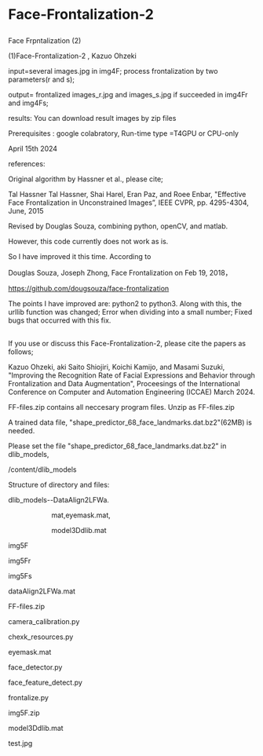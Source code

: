 # Face-Frontalization-2 <p>
Face Frpntalization (2) <p>
(1)Face-Frontalization-2 , Kazuo Ohzeki<p>
input=several images.jpg in img4F; process frontalization by two parameters(r and s);<p>
output= frontalized images_r.jpg and images_s.jpg if succeeded in img4Fr and img4Fs;<p>
results: You can download result images by zip files <p>
Prerequisites : google colabratory,  Run-time type =T4GPU or CPU-only <p>
April 15th 2024 <p>
references: <p>
Original algorithm by Hassner et al., please cite; <p>
Tal Hassner Tal Hassner, Shai Harel, Eran Paz, and Roee Enbar, "Effective Face Frontalization in Unconstrained Images”, IEEE CVPR, pp. 4295-4304, June, 2015 <p>
Revised by Douglas Souza, combining python, openCV, and matlab. <p>
However, this code currently does not work as is. <p>
So I have improved it this time. According to <p>
Douglas Souza, Joseph Zhong, Face Frontalization on Feb 19, 2018， <p>
https://github.com/dougsouza/face-frontalization <p>
The points I have improved are: python2 to python3. Along with this, the urllib function was changed; Error when dividing into a small number; Fixed bugs that occurred with this fix.<p>
## <p>
If you use or discuss this Face-Frontalization-2, please cite the papers as follows; <p>
Kazuo Ohzeki, aki Saito Shiojiri, Koichi Kamijo, and Masami Suzuki, "Improving the Recognition Rate of Facial Expressions and Behavior through Frontalization and Data Augmentation", Proceesings of the International Conference on Computer and Automation Engineering (ICCAE) March 2024.<p>

FF-files.zip contains all neccesary program files. Unzip as FF-files.zip  <p>
A trained data file, "shape_predictor_68_face_landmarks.dat.bz2"(62MB) is needed. <p>
Please set the file  "shape_predictor_68_face_landmarks.dat.bz2" in dlib_models, <p>
/content/dlib_models <p>

Structure of directory and files:<p>
dlib_models--DataAlign2LFWa.<p>
&emsp;&emsp;&emsp;&emsp;&emsp;&emsp;  mat,eyemask.mat, <p>
&emsp;&emsp;&emsp;&emsp;&emsp;&emsp;  model3Ddlib.mat<p>
img5F<p>
img5Fr<p>
img5Fs<p>
dataAlign2LFWa.mat<p>
FF-files.zip<p>
camera_calibration.py<p>
chexk_resources.py<p>
eyemask.mat<p>
face_detector.py<p>
face_feature_detect.py<p>
frontalize.py<p>
img5F.zip<p>
model3Ddlib.mat<p>
test.jpg<p>
